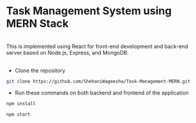 # Task Management System using MERN Stack

<br/>
This is implemented using React for front-end development and back-end server based on Node.js, Express, and MongoDB.
<br/><br/>

* Clone the repository
```sh
git clone https://github.com/ShehaniWageesha/Task-Management-MERN.git
```

* Run these commands on both backend and frontend of the application

```sh
npm install
```

```sh
npm start
```
